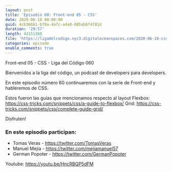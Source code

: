 ```yaml
---
layout: post
title: 'Episodio 60: Front-end 05 - CSS'
date: 2020-06-18 00:00:00
guid: 4cb366b1-b78a-4a7c-a4a0-085ab6f4781d
duration: '29:57'
length: 43151360
file: 'https://ligadelcodigo.nyc3.digitaloceanspaces.com/2020-06-18-css.mp3'
categories: episode
enable_comments: true
---
```


Front-end 05 - CSS - Liga del Código 060

Bienvenidos a la liga del código, un podcast de developers para developers. 

En este episodio número 60 continuaremos con la serie de Front-end y hableremos de CSS.

Estos fueron las guías que mencionamos respecto al layout
Flexbox: https://css-tricks.com/snippets/css/a-guide-to-flexbox/
Grid: https://css-tricks.com/snippets/css/complete-guide-grid/

Disfruten!

### En este episodio participan:
- Tomas Veras - https://twitter.com/TomasVeras
- Manuel Mejia - https://twitter.com/mejiamanuel57
- German Popoter - https://twitter.com/GermanPopoter

Youtube: https://youtu.be/HncRBQP5dFM
